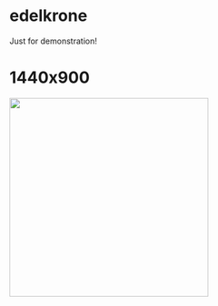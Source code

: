 # edelkrone
Just for demonstration!

# 1440x900
<img src="/public/Edelkrone_Laptop.gif" width="350"/>

